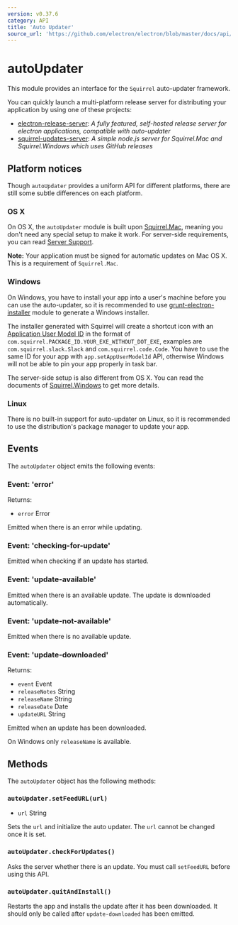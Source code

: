 ```yaml
---
version: v0.37.6
category: API
title: 'Auto Updater'
source_url: 'https://github.com/electron/electron/blob/master/docs/api/auto-updater.md'
---
```


# autoUpdater

This module provides an interface for the `Squirrel` auto-updater framework.

You can quickly launch a multi-platform release server for distributing your
application by using one of these projects:

- [electron-release-server][electron-release-server]: *A fully featured, self-hosted release server for electron applications, compatible with auto-updater*
- [squirrel-updates-server][squirrel-updates-server]: *A simple node.js server for Squirrel.Mac and Squirrel.Windows which uses GitHub releases*

## Platform notices

Though `autoUpdater` provides a uniform API for different platforms, there are
still some subtle differences on each platform.

### OS X

On OS X, the `autoUpdater` module is built upon [Squirrel.Mac][squirrel-mac],
meaning you don't need any special setup to make it work. For server-side
requirements, you can read [Server Support][server-support].

**Note:** Your application must be signed for automatic updates on Mac OS X.
This is a requirement of `Squirrel.Mac`.

### Windows

On Windows, you have to install your app into a user's machine before you can
use the auto-updater, so it is recommended to use
[grunt-electron-installer][installer] module to generate a Windows installer.

The installer generated with Squirrel will create a shortcut icon with an
[Application User Model ID][app-user-model-id] in the format of
`com.squirrel.PACKAGE_ID.YOUR_EXE_WITHOUT_DOT_EXE`, examples are
`com.squirrel.slack.Slack` and `com.squirrel.code.Code`. You have to use the
same ID for your app with `app.setAppUserModelId` API, otherwise Windows will
not be able to pin your app properly in task bar.

The server-side setup is also different from OS X. You can read the documents of
[Squirrel.Windows][squirrel-windows] to get more details.

### Linux

There is no built-in support for auto-updater on Linux, so it is recommended to
use the distribution's package manager to update your app.

## Events

The `autoUpdater` object emits the following events:

### Event: 'error'

Returns:

* `error` Error

Emitted when there is an error while updating.

### Event: 'checking-for-update'

Emitted when checking if an update has started.

### Event: 'update-available'

Emitted when there is an available update. The update is downloaded
automatically.

### Event: 'update-not-available'

Emitted when there is no available update.

### Event: 'update-downloaded'

Returns:

* `event` Event
* `releaseNotes` String
* `releaseName` String
* `releaseDate` Date
* `updateURL` String

Emitted when an update has been downloaded.

On Windows only `releaseName` is available.

## Methods

The `autoUpdater` object has the following methods:

### `autoUpdater.setFeedURL(url)`

* `url` String

Sets the `url` and initialize the auto updater. The `url` cannot be changed
once it is set.

### `autoUpdater.checkForUpdates()`

Asks the server whether there is an update. You must call `setFeedURL` before
using this API.

### `autoUpdater.quitAndInstall()`

Restarts the app and installs the update after it has been downloaded. It
should only be called after `update-downloaded` has been emitted.

[squirrel-mac]: https://github.com/Squirrel/Squirrel.Mac
[server-support]: https://github.com/Squirrel/Squirrel.Mac#server-support
[squirrel-windows]: https://github.com/Squirrel/Squirrel.Windows
[installer]: https://github.com/atom/grunt-electron-installer
[app-user-model-id]: https://msdn.microsoft.com/en-us/library/windows/desktop/dd378459(v=vs.85).aspx
[electron-release-server]: https://github.com/ArekSredzki/electron-release-server
[squirrel-updates-server]: https://github.com/Aluxian/squirrel-updates-server
